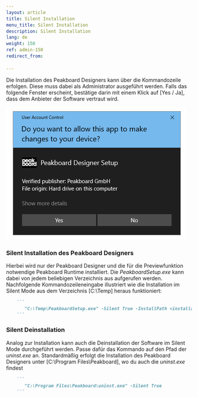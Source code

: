 ```yaml
---
layout: article
title: Silent Installation
menu_title: Silent Installation
description: Silent Installation
lang: de
weight: 150
ref: admin-150
redirect_from:

---
```


Die Installation des Peakboard Designers kann über die Kommandozeile erfolgen. Diese muss dabei als Administrator ausgeführt werden.
Falls das folgende Fenster erscheint, bestätige darin mit einem Klick auf [Yes / Ja], dass dem Anbieter der Software vertraut wird.

![Windows User Account Control Fenster](/assets/images/admin/install-silent/usercontrol.png)

### Silent Installation des Peakboard Designers

Hierbei wird nur der Peakboard Designer und die für die Previewfunktion notwendige Peakboard Runtime installiert.
Die *PeakboardSetup.exe* kann dabei von jedem beliebigen Verzeichnis aus aufgerufen werden.
Nachfolgende Kommandozeileneingabe illustriert wie die Installation im Silent Mode aus dem Verzeichnis [C:\Temp] heraus funktioniert:

````markdown
    ```
       "C:\Temp\PeakboardSetup.exe" -Silent True -InstallPath <installation path>
    ```
````

### Silent Deinstallation

Analog zur Installation kann auch die Deinstallation der Software im Silent Mode durchgeführt werden.
Passe dafür das Kommando auf den Pfad der *uninst.exe* an.
Standardmäßig erfolgt die Installation des Peakboard Designers unter [C:\Program Files\Peakboard], wo du auch die *uninst.exe* findest

````markdown
    ```
       "C:\Program Files\Peakboard\uninst.exe" -Silent True
    ```
````
